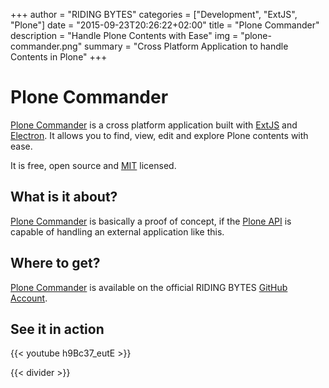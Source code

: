 +++
author = "RIDING BYTES"
categories = ["Development", "ExtJS", "Plone"]
date = "2015-09-23T20:26:22+02:00"
title = "Plone Commander"
description = "Handle Plone Contents with Ease"
img = "plone-commander.png"
summary = "Cross Platform Application to handle Contents in Plone"
+++

# Plone Commander

[Plone Commander](https://github.com/ridingbytes/plone.commander/releases) is a
cross platform application built with [ExtJS](https://www.sencha.com/products/extjs)
and [Electron](https://github.com/atom/electron). It allows you to find, view,
edit and explore Plone contents with ease.

It is free, open source and [MIT](https://opensource.org/licenses/MIT) licensed.

<!--{{< figure src="/media/blog  /plone-commander.jpg" class="e-block-skin image-left" width="85%" >}}-->

<!--more-->

## What is it about?

[Plone Commander](https://github.com/ridingbytes/plone.commander) is basically a proof of
concept, if the [Plone API](https://pypi.python.org/pypi/plone.jsonapi.routes) is capable
of handling an external application like this.


## Where to get?

[Plone Commander](https://github.com/ridingbytes/plone.commander/releases) is
available on the official RIDING BYTES [GitHub Account](https://github.com/ridingbytes).


## See it in action

{{< youtube h9Bc37_eutE >}}

{{< divider >}}
